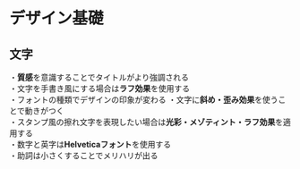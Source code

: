 # デザイン基礎

<h2>文字</h2>
・<strong>質感</strong>を意識することでタイトルがより強調される<br>
・文字を手書き風にする場合は<strong>ラフ効果</strong>を使用する<br>
・フォントの種類でデザインの印象が変わる
・文字に<strong>斜め・歪み効果</strong>を使うことで動きがつく<br>
・スタンプ風の擦れ文字を表現したい場合は<strong>光彩・メゾティント・ラフ効果</strong>を適用する<br>
・数字と英字は<strong>Helveticaフォント</strong>を使用する<br>
・<strgon>助詞</strong>は小さくすることでメリハリが出る<br>
